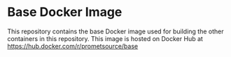 # Base Docker Image

This repository contains the base Docker image used for building the other containers in this repository.  This image is hosted on Docker Hub at https://hub.docker.com/r/prometsource/base
